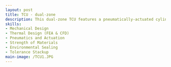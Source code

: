 ```yaml
---
layout: post
title: TCU - dual-zone
description: This dual-zone TCU features a pneumatically-actuated cylinder coupled to a thermal head that interfaces directly with the customer's semiconductor device. The thermal head integrates thermoelectric coolers (TECs) for active heating and cooling, enabling precise temperature regulation from 0°C to 120°C. An transparent, polycarbonate housing surrounds the thermal head, forming a sealed purge chamber where dry air is introduced to prevent condensation during low-temperature operation. The system is divided into two zones: the inner CPU zone is passively cooled via a recirculating water chiller, while the outer I/O zone is actively controlled by four TECs, regulated by an external PID controller and monitored via RTD sensors for real-time feedback.
skills: 
- Mechanical Design
- Thermal Design (FEA & CFD)
- Pneumatics and Actuation
- Strength of Materials
- Environmental Sealing
- Tolerance Stackup
main-image: /TCU1.JPG
---
```

